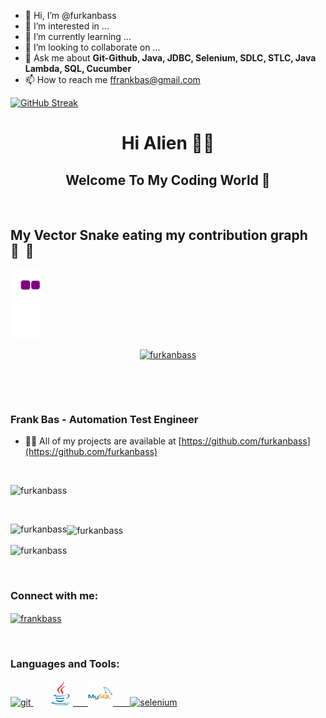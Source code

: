 - 👋 Hi, I’m @furkanbass
- 👀 I’m interested in ...
- 🌱 I’m currently learning ...
- 💞️ I’m looking to collaborate on ...
- 💬 Ask me about **Git-Github, Java, JDBC, Selenium, SDLC, STLC, Java Lambda, SQL, Cucumber**
- 📫 How to reach me ffrankbas@gmail.com

<!---
furkanbass/furkanbass is a ✨ special ✨ repository because its `README.md` (this file) appears on your GitHub profile.
You can click the Preview link to take a look at your changes.
--->

[![GitHub Streak](https://github-readme-streak-stats.herokuapp.com?user=furkanbass&theme=dark&date_format=M%20j%5B%2C%20Y%5D)](https://git.io/streak-stats)




<h1 align="center"> Hi Alien 👨‍💻 </h1>
<h2 align="center"> Welcome To My Coding World 🙌 </h2>
<p> &nbsp; </p>

## My Vector Snake eating my contribution graph &nbsp;&nbsp;  🌱&nbsp; 👾
![snake gif](https://github.com/tugbayalcin/tugbayalcin/blob/output/github-contribution-grid-snake.gif)

<p align="center"> <a href="https://github.com/ryo-ma/github-profile-trophy"><img src="https://github-profile-trophy.vercel.app/?username=furkanbass" alt="furkanbass" /></a> </p>

<p> &nbsp; </p> 
<p> &nbsp; </p>

<p align="justify"> <h3>       Frank Bas - Automation Test Engineer </h3> </p>
<p align="justify">   </p>





- 👨‍💻 All of my projects are available at [https://github.com/furkanbass](https://github.com/furkanbass)
<p> &nbsp; </p>





<p align="left"> <img src="https://komarev.com/ghpvc/?username=furkanbass&label=Profile%20views&color=0e75b6&style=flat" alt="furkanbass" /> </p>
<p> &nbsp; </p>


<p><img align="left" src="https://github-readme-stats.vercel.app/api/top-langs?username=furkanbass&show_icons=true&locale=en&layout=compact" alt="furkanbass" /></p>


<p><img align="center" src="https://github-readme-streak-stats.herokuapp.com/?user=furkanbass&" alt="furkanbass" /></p>

<span> </span>
<p><img align="center" src="https://github-readme-stats.vercel.app/api?username=furkanbass&show_icons=true&locale=en" alt="furkanbass" /></p>

<p> &nbsp; </p>





<h3 align="left">Connect with me:</h3>
<p align="left">
<a href="https://linkedin.com/in/frankbass" target="blank"><img align="center" src="https://raw.githubusercontent.com/rahuldkjain/github-profile-readme-generator/master/src/images/icons/Social/linked-in-alt.svg" alt="frankbass" height="30" width="40" /></a>
</p>
<p> &nbsp; </p>  <span> </span>

<h3 align="left">Languages and Tools:</h3>
<p align="left"> <a href="https://git-scm.com/" target="_blank" rel="noreferrer"> <img src="https://www.vectorlogo.zone/logos/git-scm/git-scm-icon.svg" alt="git" width="40" height="40"/> </a>&nbsp; &nbsp; &nbsp; <a href="https://www.java.com" target="_blank" rel="noreferrer"> <img src="https://raw.githubusercontent.com/devicons/devicon/master/icons/java/java-original.svg" alt="java" width="40" height="40"/>&nbsp; &nbsp; &nbsp; </a> <a href="https://www.mysql.com/" target="_blank" rel="noreferrer"> <img src="https://raw.githubusercontent.com/devicons/devicon/master/icons/mysql/mysql-original-wordmark.svg" alt="mysql" width="40" height="40"/> &nbsp; &nbsp; &nbsp;  </a> <a href="https://www.selenium.dev" target="_blank" rel="noreferrer"> <img src="https://raw.githubusercontent.com/detain/svg-logos/780f25886640cef088af994181646db2f6b1a3f8/svg/selenium-logo.svg" alt="selenium" width="40" height="40"/> </a> </p>
<p> &nbsp; </p>



